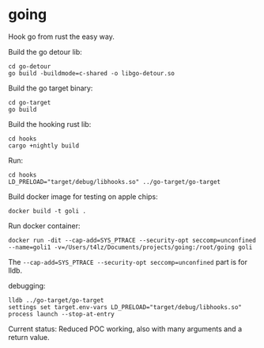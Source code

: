 # going
Hook go from rust the easy way.

Build the go detour lib:
```
cd go-detour
go build -buildmode=c-shared -o libgo-detour.so
```

Build the go target binary:
```
cd go-target
go build
```

Build the hooking rust lib:
```
cd hooks
cargo +nightly build
```

Run:
```
cd hooks
LD_PRELOAD="target/debug/libhooks.so" ../go-target/go-target
```

Build docker image for testing on apple chips:
```
docker build -t goli .
```

Run docker container:
```
docker run -dit --cap-add=SYS_PTRACE --security-opt seccomp=unconfined --name=goli1 -v=/Users/t4lz/Documents/projects/going:/root/going goli
```
The `--cap-add=SYS_PTRACE --security-opt seccomp=unconfined` part is for lldb.

debugging:
```
lldb ../go-target/go-target
settings set target.env-vars LD_PRELOAD="target/debug/libhooks.so"
process launch --stop-at-entry
```


Current status:
Reduced POC working, also with many arguments and a return value.

